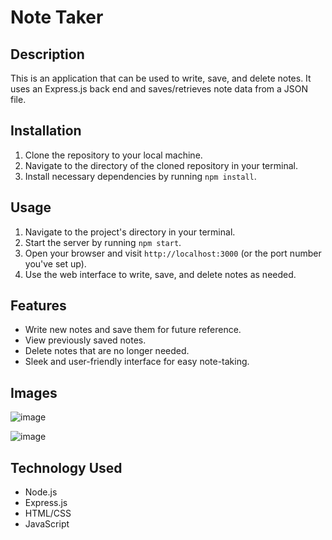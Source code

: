 # Note Taker

## Description

This is an application that can be used to write, save, and delete notes. It uses an Express.js back end and saves/retrieves note data from a JSON file.

## Installation

1. Clone the repository to your local machine.
2. Navigate to the directory of the cloned repository in your terminal.
3. Install necessary dependencies by running `npm install`.

## Usage

1. Navigate to the project's directory in your terminal.
2. Start the server by running `npm start`.
3. Open your browser and visit `http://localhost:3000` (or the port number you've set up).
4. Use the web interface to write, save, and delete notes as needed.

## Features

- Write new notes and save them for future reference.
- View previously saved notes.
- Delete notes that are no longer needed.
- Sleek and user-friendly interface for easy note-taking.

## Images
![image](https://github.com/rishavpandey02/Note-Taker-Via-Express/assets/133511202/7e7a6785-49c1-4ed5-9283-bdb5efafd956)

![image](https://github.com/rishavpandey02/Note-Taker-Via-Express/assets/133511202/c25804e5-0d63-41ae-ad74-0808d1429fad)



## Technology Used

- Node.js
- Express.js
- HTML/CSS
- JavaScript

